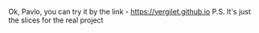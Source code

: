 Ok, Pavlo, you can try it by the link - https://vergilet.github.io
P.S. It's just the slices for the real project
